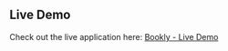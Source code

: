

## Live Demo

Check out the live application here: [Bookly - Live Demo](https://bookly-arijit.netlify.app/)

